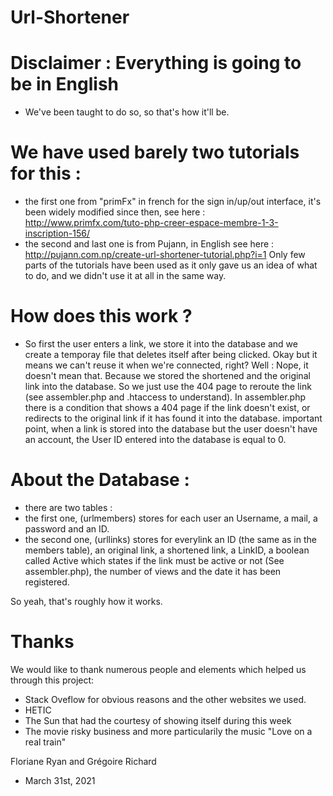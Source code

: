 # Url-Shortener


# Disclaimer : Everything is going to be in English
- We've been taught to do so, so that's how it'll be.

# We have used barely two tutorials for this :
- the first one from "primFx" in french for the sign in/up/out interface, it's been widely modified since then, see here : http://www.primfx.com/tuto-php-creer-espace-membre-1-3-inscription-156/
- the second and last one is from Pujann, in English see here : http://pujann.com.np/create-url-shortener-tutorial.php?i=1
Only few parts of the tutorials have been used as it only gave us an idea of what to do, and we didn't use it at all in the same way.

# How does this work ?
 - So first the user enters a link, we store it into the database and we create a temporay file that deletes itself after being clicked. Okay but it means we can't reuse it when we're connected, right? Well : Nope, it doesn't mean that. Because we stored the shortened and the original link into the database. So we just use the 404 page to reroute the link (see assembler.php and .htaccess to understand). 
 In assembler.php there is a condition that shows a 404 page if the link doesn't exist, or redirects to the original link if it has found it into the database.
 important point, when a link is stored into the database but the user doesn't have an account, the User ID entered into the database is equal to 0. 

 # About the Database : 
- there are two tables : 
- the first one, (urlmembers) stores for each user an Username, a mail, a password and an ID.
 - the second one, (urllinks) stores for everylink an ID (the same as in the members table), an original link, a shortened link, a LinkID, a boolean called Active which states if the link must be active or not (See assembler.php), the number of views and the date it has been registered. 


 So yeah, that's roughly how it works.
 
# Thanks
We would like to thank numerous people and elements which helped us through this project:
- Stack Oveflow for obvious reasons and the other websites we used.
- HETIC
- The Sun that had the courtesy of showing itself during this week
- The movie risky business and more particularily the music "Love on a real train"

Floriane Ryan and Grégoire Richard
 - March 31st, 2021

